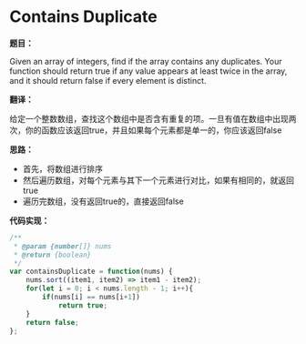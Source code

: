 # Contains Duplicate

**题目：**

Given an array of integers, find if the array contains any duplicates. Your function should return true if any value appears at least twice in the array, and it should return false if every element is distinct.

**翻译：**

给定一个整数数组，查找这个数组中是否含有重复的项。一旦有值在数组中出现两次，你的函数应该返回true，并且如果每个元素都是单一的，你应该返回false

**思路：**

* 首先，将数组进行排序
* 然后遍历数组，对每个元素与其下一个元素进行对比，如果有相同的，就返回true
* 遍历完数组，没有返回true的，直接返回false

**代码实现：**

```javascript
/**
 * @param {number[]} nums
 * @return {boolean}
 */
var containsDuplicate = function(nums) {
    nums.sort((item1, item2) => item1 - item2);
    for(let i = 0; i < nums.length - 1; i++){
        if(nums[i] == nums[i+1])
            return true;
    }
    return false;
};
```

